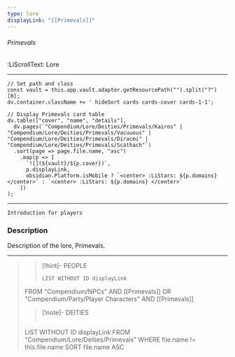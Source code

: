 ```yaml
---
type: lore
displayLink: "[[Primevals]]"
---
```


###### Primevals
<span class="sub2">:LiScrollText: Lore</span>
___

```dataviewjs
// Set path and class
const vault = this.app.vault.adapter.getResourcePath("").split("?")[0];
dv.container.className += ' hideSort cards cards-cover cards-1-1';

// Display Primevals card table
dv.table(["cover", "name", "details"],
  dv.pages(`"Compendium/Lore/Deities/Primevals/Kairos" | "Compendium/Lore/Deities/Primevals/Vacuuous" | "Compendium/Lore/Deities/Primevals/Diracmi" | "Compendium/Lore/Deities/Primevals/Scathach"`)
  .sort(page => page.file.name, "asc")
    .map(p => [
      `![](${vault}/${p.cover})`,
      p.displayLink,
      obsidian.Platform.isMobile ? `<center> :LiStars: ${p.domains} </center>` : `<center> :LiStars: ${p.domains} </center>`
    ])
);
```

---

	Introduction for players

### Description
Description of the  lore, Primevals.

---

>>[!hint]- PEOPLE
>>```dataview
>>LIST WITHOUT ID displayLink
>FROM "Compendium/NPCs" AND [[Primevals]] OR "Compendium/Party/Player Characters" AND [[Primevals]]
>
>>[!note]- DEITIES
>>```dataview
>LIST WITHOUT ID displayLink
>FROM "Compendium/Lore/Deities/Primevals"
>WHERE file.name != this.file.name
>SORT file.name ASC